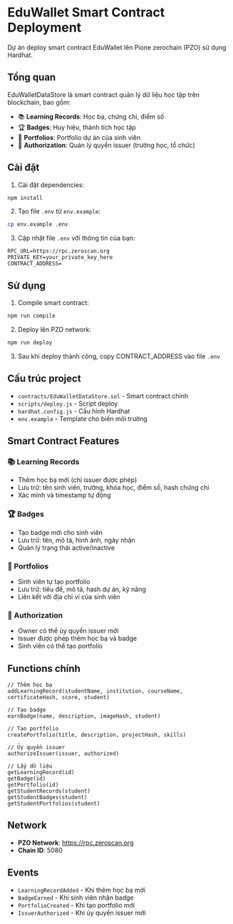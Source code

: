 # EduWallet Smart Contract Deployment

Dự án deploy smart contract EduWallet lên Pione zerochain (PZO) sử dụng Hardhat.

## Tổng quan

EduWalletDataStore là smart contract quản lý dữ liệu học tập trên blockchain, bao gồm:
- 📚 **Learning Records**: Học bạ, chứng chỉ, điểm số
- 🏆 **Badges**: Huy hiệu, thành tích học tập
- 💼 **Portfolios**: Portfolio dự án của sinh viên
- 🔐 **Authorization**: Quản lý quyền issuer (trường học, tổ chức)

## Cài đặt

1. Cài đặt dependencies:
```bash
npm install
```

2. Tạo file `.env` từ `env.example`:
```bash
cp env.example .env
```

3. Cập nhật file `.env` với thông tin của bạn:
```
RPC_URL=https://rpc.zeroscan.org
PRIVATE_KEY=your_private_key_here
CONTRACT_ADDRESS=
```

## Sử dụng

1. Compile smart contract:
```bash
npm run compile
```

2. Deploy lên PZO network:
```bash
npm run deploy
```

3. Sau khi deploy thành công, copy CONTRACT_ADDRESS vào file `.env`

## Cấu trúc project

- `contracts/EduWalletDataStore.sol` - Smart contract chính
- `scripts/deploy.js` - Script deploy
- `hardhat.config.js` - Cấu hình Hardhat
- `env.example` - Template cho biến môi trường

## Smart Contract Features

### 📚 Learning Records
- Thêm học bạ mới (chỉ issuer được phép)
- Lưu trữ: tên sinh viên, trường, khóa học, điểm số, hash chứng chỉ
- Xác minh và timestamp tự động

### 🏆 Badges
- Tạo badge mới cho sinh viên
- Lưu trữ: tên, mô tả, hình ảnh, ngày nhận
- Quản lý trạng thái active/inactive

### 💼 Portfolios
- Sinh viên tự tạo portfolio
- Lưu trữ: tiêu đề, mô tả, hash dự án, kỹ năng
- Liên kết với địa chỉ ví của sinh viên

### 🔐 Authorization
- Owner có thể ủy quyền issuer mới
- Issuer được phép thêm học bạ và badge
- Sinh viên có thể tạo portfolio

## Functions chính

```solidity
// Thêm học bạ
addLearningRecord(studentName, institution, courseName, certificateHash, score, student)

// Tạo badge
earnBadge(name, description, imageHash, student)

// Tạo portfolio
createPortfolio(title, description, projectHash, skills)

// Ủy quyền issuer
authorizeIssuer(issuer, authorized)

// Lấy dữ liệu
getLearningRecord(id)
getBadge(id)
getPortfolio(id)
getStudentRecords(student)
getStudentBadges(student)
getStudentPortfolios(student)
```

## Network

- **PZO Network**: https://rpc.zeroscan.org
- **Chain ID**: 5080

## Events

- `LearningRecordAdded` - Khi thêm học bạ mới
- `BadgeEarned` - Khi sinh viên nhận badge
- `PortfolioCreated` - Khi tạo portfolio mới
- `IssuerAuthorized` - Khi ủy quyền issuer mới

